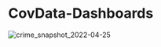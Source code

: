 # CovData-Dashboards

![crime_snapshot_2022-04-25](https://user-images.githubusercontent.com/24296075/175825536-b8d61bd3-40d6-4ade-8fbb-55a69408e5f8.png)
